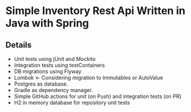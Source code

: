 # Simple Inventory Rest Api Written in Java with Spring

## Details

* Unit tests using jUnit and Mockito
* Integration tests using testContainers
* DB migrations using Flyway
* Lombok <- Considering migration to Immutables or AutoValue
* Postgres as database.
* Gradle as dependency manager.
* Simple GitHub actions for unit (on Push) and integration tests (on PR)
* H2 in memory database for repository unit tests

